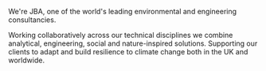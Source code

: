 We're JBA, one of the world's leading environmental and engineering consultancies.

Working collaboratively across our technical disciplines we combine analytical, engineering, social and nature-inspired solutions. Supporting our clients to adapt and build resilience to climate change both in the UK and worldwide.
